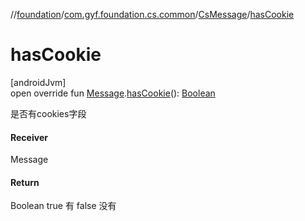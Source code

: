//[foundation](../../../index.md)/[com.gyf.foundation.cs.common](../index.md)/[CsMessage](index.md)/[hasCookie](has-cookie.md)

# hasCookie

[androidJvm]\
open override fun [Message](https://developer.android.com/reference/kotlin/android/os/Message.html).[hasCookie](has-cookie.md)(): [Boolean](https://kotlinlang.org/api/core/kotlin-stdlib/kotlin/-boolean/index.html)

是否有cookies字段

#### Receiver

Message

#### Return

Boolean true 有 false 没有
